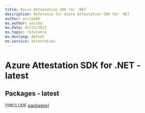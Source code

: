 ```yaml
---
title: Azure Attestation SDK for .NET
description: Reference for Azure Attestation SDK for .NET
author: anilba06
ms.author: anilba
ms.data: 01/23/2023
ms.topic: reference
ms.devlang: dotnet
ms.service: attestation
---
```

# Azure Attestation SDK for .NET - latest
## Packages - latest
[!INCLUDE [packages](attestation-index.md)]